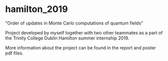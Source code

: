 # hamilton_2019
"Order of updates in Monte Carlo computations of quantum fields"

Project developed by myself together with two other teammates as a part of the Trinity College Dublin Hamilton summer internship 2019. 

More information about the project can be found in the report and poster pdf files.
